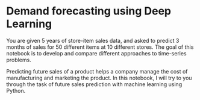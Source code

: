 # Demand forecasting using Deep Learning
You are given 5 years of store-item sales data, and asked to predict 3 months of sales for 50 different items at 10 different stores.
The goal of this notebook is to develop and compare different approaches to time-series problems.

 Predicting future sales of a product helps a company manage the cost of manufacturing and marketing the product. In this notebook, I will try to you through the task of future sales prediction with machine learning using Python.
